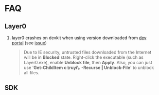 # FAQ


## Layer0
1. layer0 crashes on devkit when using version downloaded from [dev portal](http://dev.playruyi.com/) (see [issue](https://bitbucket.org/playruyi/support/issues/3))
	
	> Due to IE security, untrusted files downloaded from the Internet will be in __Blocked__ state.  Right-click the executable (such as Layer0.exe), enable __Unblock file__, then __Apply__. Also, you can just use '**Get-ChildItem c:\\ruyi\\*.* -Recurse | Unblock-File**' to unblock all files.


## SDK